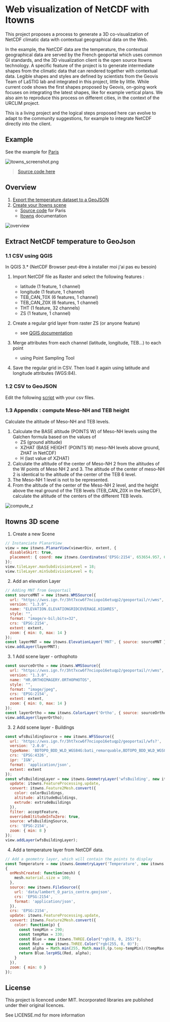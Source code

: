 # Web visualization of NetCDF with Itowns

This project proposes a process to generate a 3D co-visualization of NetCDF climatic data with contextual geographical data on the Web. 

In the example, the NetCDF data are the temperature, the contextual geographical data are served by the French geoportal which uses common GI standards, and the 3D visualization client is the open source Itowns technology. A specific feature of the project is to generate intermediate shapes from the climatic data that can rendered together with contextual data. Legible shapes and styles are defined by scientists from the Geovis Team of LaSTIG lab and integrated in this project, little by little. While current code shows the first shapes proposed by Geovis, on-going work focuses on integrating the latest shapes, like for example vertical plans.  We also aim to reproduce this process on different cities, in the context of the URCLIM project.

This is a living project and the logical steps proposed here can evolve to adapt to the community suggestions, for example to integrate NetCDF directly into the client.

## Example

See the example for [Paris](https://cboucheign.github.io/itowns-climate-example/)

![itowns_screenshot.png](doc/itowns_screenshot.png)

> [Source code here](index.html)

## Overview

1. [Export the temperature dataset to a GeoJSON](#extract)
2. [Create your Itowns scene](#itowns)
    * [Source code](index.html) for Paris
    * [Itowns](http://www.itowns-project.org/itowns/docs/#tutorials/Create-a-simple-globe) documentation

![overview](doc/overview.jpg)

<a id="extract"></a>

## Extract NetCDF temperature to GeoJson

### 1.1 CSV using QGIS

In QGIS 3.* (NetCDF Browser peut-être à installer moi j'ai pas eu besoin)

1. Import NetCDF file as Raster and select the following features :
   * latitude (1 feature, 1 channel)
   * longitude (1 feature, 1 channel)
   * TEB_CAN_T0X (6 features, 1 channel)
   * TEB_CAN_Z0X (6 features, 1 channel)
   * THT (1 feature, 32 channels)
   * ZS (1 feature, 1 channel)

2. Create a regular grid layer from raster ZS (or anyone feature)
   * see [QGIS documentation](https://docs.qgis.org/3.16/en/docs/user_manual/processing_algs/qgis/vectorcreation.html#raster-pixels-to-points)

3. Merge attributes from each channel (latitude, longitude, TEB...) to each point
   * using Point Sampling Tool

4. Save the regular grid in CSV. Then load it again using latitude and longitude attributes (WGS:84).

### 1.2 CSV to GeoJSON

Edit the following [script](./data/csv2geoJson.py) with your csv files.

### 1.3 Appendix : compute Meso-NH and TEB height

Calculate the altitude of Meso-NH and TEB levels.

1. Calculate the BASE altitude (POINTS W) of Meso-NH levels using the Galchen formula based on the values of
    * ZS (ground altitude)
    * XZHAT (BASE HEIGHT (POINTS W) meso-NH levels above ground, ZHAT in NetCDF)
    * H (last value of XZHAT)
2. Calculate the altitude of the center of Meso-NH 2 from the altitudes of the W points of Meso NH 2 and 3. The  altitude of the center of meso-NH 2 is identical to the altitude of the center of the TEB 6 level.
3. The Meso-NH 1 level is not to be represented.
4. From the altitude of the center of the Meso-NH 2 level, and the height above the real ground of the TEB levels (TEB_CAN_Z0X in the NetCDF), calculate the altitude of the centers of the different TEB levels.

![compute_z](doc/compute_z.png)

<a id="itowns"></a>

## Itowns 3D scene

1. Create a new Scene 

```js
// Instanciate PlanarView
view = new itowns.PlanarView(viewerDiv, extent, {
  disableSkirt: true,
  placement: { coord: new itowns.Coordinates('EPSG:2154', 653654.957, 6860967.684), heading: 30, range: 2500, tilt: 60 }
});
view.tileLayer.maxSubdivisionLevel = 18;
view.tileLayer.minSubdivisionLevel = 0;
```

2. Add an elevation Layer

```js
// Adding MNT from Geoportail
const sourceMNT = new itowns.WMSSource({
  url: "https://wxs.ign.fr/3ht7xcw6f7nciopo16etuqp2/geoportail/r/wms",
  version: "1.3.0",
  name: "ELEVATION.ELEVATIONGRIDCOVERAGE.HIGHRES",
  style: "",
  format: "image/x-bil;bits=32",
  crs: 'EPSG:2154',
  extent: extent,
  zoom: { min: 0, max: 14 }
});
const layerMNT = new itowns.ElevationLayer('MNT', { source: sourceMNT });
view.addLayer(layerMNT);
```

3. 1 Add scene layer - orthophoto

```js
const sourceOrtho = new itowns.WMSSource({
  url: "https://wxs.ign.fr/3ht7xcw6f7nciopo16etuqp2/geoportail/r/wms",
  version: "1.3.0",
  name: "HR.ORTHOIMAGERY.ORTHOPHOTOS",
  style: "",
  format: "image/jpeg",
  crs: 'EPSG:2154',
  extent: extent,
  zoom: { min: 0, max: 14 }
});
const layerOrtho = new itowns.ColorLayer('Ortho', { source: sourceOrtho });
view.addLayer(layerOrtho);
```

3. 2 Add scene layer - Buildings

```js
const wfsBuildingSource = new itowns.WFSSource({
  url: 'https://wxs.ign.fr/3ht7xcw6f7nciopo16etuqp2/geoportail/wfs?',
  version: '2.0.0',
  typeName: 'BDTOPO_BDD_WLD_WGS84G:bati_remarquable,BDTOPO_BDD_WLD_WGS84G:bati_indifferencie,BDTOPO_BDD_WLD_WGS84G:bati_industriel',
  crs: 'EPSG:4326',
  ipr: 'IGN',
  format: 'application/json',
  extent: extent
});
const wfsBuildingLayer = new itowns.GeometryLayer('wfsBuilding', new itowns.THREE.Group(), {
  update: itowns.FeatureProcessing.update,
  convert: itowns.Feature2Mesh.convert({
    color: colorBuildings,
    altitude: altitudeBuildings,
    extrude: extrudeBuildings
  }),
  filter: acceptFeature,
  overrideAltitudeInToZero: true,
  source: wfsBuildingSource,
  crs: 'EPSG:2154',
  zoom: { min: 8 }
});
view.addLayer(wfsBuildingLayer);
```

4. Add a temperature layer from NetCDF data.

```js
// Add a geometry layer, which will contain the points to display
const Temperature = new itowns.GeometryLayer('Temperature', new itowns.THREE.Group(),
{
  onMeshCreated: function(mesh) {
    mesh.material.size = 100;
  },
  source: new itowns.FileSource({
    url: 'data/lambert_O_paris_centre.geojson',
    crs: 'EPSG:2154',
    format: 'application/json',
  }),
  crs: 'EPSG:2154',
  update: itowns.FeatureProcessing.update,
  convert: itowns.Feature2Mesh.convert({
    color: function(p) {
      const tempMin = 290;
      const tempMax = 330;
      const Blue = new itowns.THREE.Color("rgb(0, 0, 255)");
      const Red = new itowns.THREE.Color("rgb(255, 0, 0)");
      const alpha = Math.min(255, Math.max(0,(p.temp-tempMin)/(tempMax-tempMin)));
      return Blue.lerpHSL(Red, alpha);
    }
  }),
  zoom: { min: 0 }
});
```

## License

This project is licenced under MIT. Incorporated libraries are published under their original licences.

See LICENSE.md for more information
